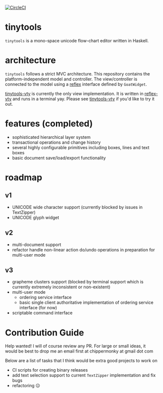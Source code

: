 [![CircleCI](https://circleci.com/gh/pdlla/potato-flow.svg?style=svg)](https://circleci.com/gh/pdlla/potato-flow)

# tinytools
`tinytools` is a mono-space unicode flow-chart editor written in Haskell.

# architecture
`tinytools` follows a strict MVC architecture. This repository contains the platform-independent model and controller.
The view/controller is connected to the model using a [reflex](https://github.com/reflex-frp/reflex) interface defined by `GoatWidget`.

[tinytools-vty](https://github.com/pdlla/tinytools-vty) is currently the only view implementation. It is written in [reflex-vty](https://github.com/reflex-frp/reflex-vty) and runs in a terminal yay. Please see [tinytools-vty](https://github.com/pdlla/tinytools-vty) if you'd like to try it out.

# features (completed)
- sophisticated hierarchical layer system
- transactional operations and change history
- several highly configurable primitives including boxes, lines and text boxes
- basic document save/load/export functionality

# roadmap

## v1
- UNICODE wide character support (currently blocked by issues in TextZipper)
- UNICODE glyph widget

## v2
- multi-document support
- refactor handle non-linear action do/undo operations in preparation for multi-user mode

## v3
- grapheme clusters support (blocked by terminal support which is currently extremely inconsistent or non-existent)
- multi-user mode
  - ordering service interface
  - basic single client authoritative implementation of ordering service interface (for now)
- scriptable command interface


# Contribution Guide

Help wanted! I will of course review any PR. For large or small ideas, it would be best to drop me an email first at chippermonky at gmail dot com

Below are a list of tasks that I think would be extra good projects to work on

- CI scripts for creating binary releases
- add text selection support to current `TextZipper` implementation and fix bugs
- refactoring 😑
